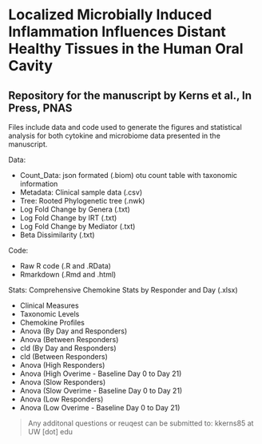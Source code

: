 # Localized Microbially Induced Inflammation Influences Distant Healthy Tissues in the Human Oral Cavity
## Repository for the manuscript by Kerns et al., In Press, PNAS

Files include data and code used to generate the figures and statistical analysis for both cytokine and microbiome data presented in the manuscript.

Data:
- Count_Data: json formated (.biom) otu count table with taxonomic information
- Metadata: Clinical sample data (.csv)
- Tree: Rooted Phylogenetic tree (.nwk)
- Log Fold Change  by Genera (.txt) 
- Log Fold Change by IRT (.txt)
- Log Fold Change by Mediator (.txt)
- Beta Dissimilarity (.txt)

Code:
- Raw R code (.R and .RData)
- Rmarkdown (.Rmd and .html)

Stats:
Comprehensive Chemokine Stats by Responder and Day (.xlsx)
- Clinical Measures
- Taxonomic Levels
- Chemokine Profiles
- Anova (By Day and Responders)
- Anova (Between Responders)
- cld (By Day and Responders)
- cld (Between Responders)
- Anova (High Responders)
- Anova (High Overime - Baseline Day 0 to Day 21)
- Anova (Slow Responders)
- Anova (Slow Overime - Baseline Day 0 to Day 21)
- Anova (Low Responders)
- Anova (Low Overime - Baseline Day 0 to Day 21)

> Any additonal questions or reuqest can be submitted to:
> kkerns85 at UW [dot] edu  
